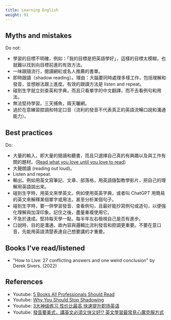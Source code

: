 ```yaml
---
title: Learning English
weight: 91
---
```


## Myths and mistakes

Do not:

- 學習的目標不明確，例如：「我的目標是把英語學好」，這樣的目標太模糊，也就難以找到向目標前進的有效方法。
- 一味跟隨流行，閱讀網紅或名人推薦的書單。
- 即時跟讀（shadow reading）。理由：大腦要同時處理多樣工作，包括理解和發音，並想辦法跟上進度。有效的跟讀方法是 listen and repeat。
- 碰到生字就立刻查英和字典，而且只看單字的中文翻譯，而不去看例句和用法。
- 無法堅持學習。三天捕魚，兩天曬網。
- 過於在意練習腔調和特定口音（流利的發音不代表真正的英語流暢口說和溝通能力）。

## Best practices

Do:

- 大量的輸入，即大量的閱讀和聽書，而且只選擇自己真的有興趣以及與工作有關的題材。([Read what you love until you love to read](https://nav.al/love-read))
- 大聲朗讀 (reading out loud)。
- Listen and repeat.
- 輸出。例如用英文寫筆記、文章、部落格，用英語錄製教學影片，把自己的理解用英語說出來。
- 碰到生字時，用英文來學英文。例如使用英英字典，或者叫 ChatGPT 用簡易的英文來解釋某個單字或用法，甚至分析某個句子。
- 碰到生字時，要一併學習發音、查看例句，且最好能抄寫例句或造句，以便強化理解與加深印象。記住之後，盡量重複使用它。
- 不急於速成。堅持每天學一點，每半年左右檢視自己是否有進步。
- 口說時，目的是溝通，故內容與邏輯比流利發音和腔調更重要。不要在意口音，先能用英語清楚表達自己想要講的才重要。

## Books I've read/listened

- "How to Live: 27 conflicting answers and one weird conclusion" by Derek Sivers. (2022)

## References

- Youtube: [5 Books All Professionals Should Read](https://www.youtube.com/watch?v=S3xo1GFzBfI)
- Youtube: [Why You Should Stop Shadowing](https://www.youtube.com/watch?v=kykZt-eCMLo)
- Youtube: [3大神级练习 性价比最高 快速提升职场英语](https://www.youtube.com/watch?v=6a0-MfBfEdw)
- Youtube: [發音要美式，講英文必須又快又好⁉️ 英文學習最常見心魔克服方式](https://www.youtube.com/watch?v=a4T8GJpn-DE)